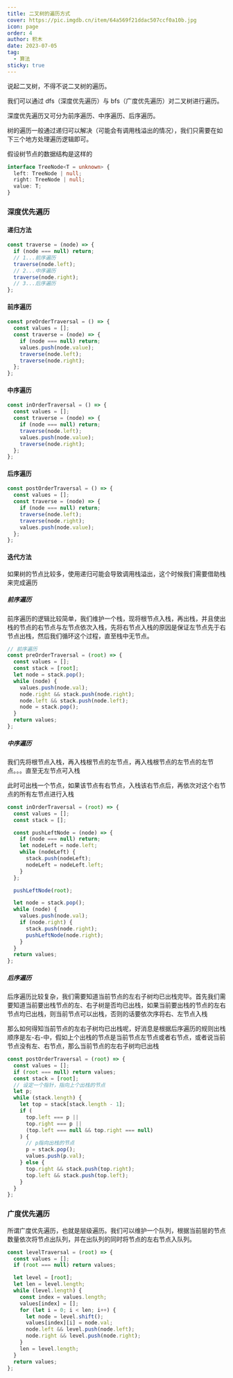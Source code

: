 ```yaml
---
title: 二叉树的遍历方式
cover: https://pic.imgdb.cn/item/64a569f21ddac507ccf0a10b.jpg
icon: page
order: 4
author: 积木
date: 2023-07-05
tag:
  - 算法
sticky: true
---
```


说起二叉树，不得不说二叉树的遍历。

我们可以通过 dfs（深度优先遍历）与 bfs（广度优先遍历）对二叉树进行遍历。

深度优先遍历又可分为前序遍历、中序遍历、后序遍历。

树的遍历一般通过递归可以解决（可能会有调用栈溢出的情况），我们只需要在如下三个地方处理遍历逻辑即可。

假设树节点的数据结构是这样的

```typescript
interface TreeNode<T = unknown> {
  left: TreeNode | null;
  right: TreeNode | null;
  value: T;
}
```

### 深度优先遍历

#### 递归方法

```javascript
const traverse = (node) => {
  if (node === null) return;
  // 1...前序遍历
  traverse(node.left);
  // 2...中序遍历
  traverse(node.right);
  // 3...后序遍历
};
```

#### 前序遍历

```javascript
const preOrderTraversal = () => {
  const values = [];
  const traverse = (node) => {
    if (node === null) return;
    values.push(node.value);
    traverse(node.left);
    traverse(node.right);
  };
};
```

#### 中序遍历

```javascript
const inOrderTraversal = () => {
  const values = [];
  const traverse = (node) => {
    if (node === null) return;
    traverse(node.left);
    values.push(node.value);
    traverse(node.right);
  };
};
```

#### 后序遍历

```javascript
const postOrderTraversal = () => {
  const values = [];
  const traverse = (node) => {
    if (node === null) return;
    traverse(node.left);
    traverse(node.right);
    values.push(node.value);
  };
};
```

#### 迭代方法

如果树的节点比较多，使用递归可能会导致调用栈溢出，这个时候我们需要借助栈来完成遍历

##### 前序遍历

前序遍历的逻辑比较简单，我们维护一个栈，现将根节点入栈，再出栈，并且使出栈的节点的右节点与左节点依次入栈，先将右节点入栈的原因是保证左节点先于右节点出栈，然后我们循环这个过程，直至栈中无节点。

```javascript
// 前序遍历
const preOrderTraversal = (root) => {
  const values = [];
  const stack = [root];
  let node = stack.pop();
  while (node) {
    values.push(node.val);
    node.right && stack.push(node.right);
    node.left && stack.push(node.left);
    node = stack.pop();
  }
  return values;
};
```

##### 中序遍历

我们先将根节点入栈，再入栈根节点的左节点，再入栈根节点的左节点的左节点。。。直至无左节点可入栈

此时可出栈一个节点，如果该节点有右节点，入栈该右节点后，再依次对这个右节点的所有左节点进行入栈

```javascript
const inOrderTraversal = (root) => {
  const values = [];
  const stack = [];

  const pushLeftNode = (node) => {
    if (node === null) return;
    let nodeLeft = node.left;
    while (nodeLeft) {
      stack.push(nodeLeft);
      nodeLeft = nodeLeft.left;
    }
  };

  pushLeftNode(root);

  let node = stack.pop();
  while (node) {
    values.push(node.val);
    if (node.right) {
      stack.push(node.right);
      pushLeftNode(node.right);
    }
  }
  return values;
};
```

##### 后序遍历

后序遍历比较复杂，我们需要知道当前节点的左右子树均已出栈完毕。首先我们需要知道当前要出栈节点的左、右子树是否均已出栈，如果当前要出栈的节点的左右节点均已出栈，则当前节点可以出栈，否则的话要依次序将右、左节点入栈

那么如何得知当前节点的左右子树均已出栈呢，好消息是根据后序遍历的规则出栈顺序是左-右-中，假如上个出栈的节点是当前节点左节点或者右节点，或者说当前节点没有左、右节点，那么当前节点的左右子树均已出栈

```javascript
const postOrderTraversal = (root) => {
  const values = [];
  if (root === null) return values;
  const stack = [root];
  // 设定一个指针，指向上个出栈的节点
  let p;
  while (stack.length) {
    let top = stack[stack.length - 1];
    if (
      top.left === p ||
      top.right === p ||
      (top.left === null && top.right === null)
    ) {
      // p指向出栈的节点
      p = stack.pop();
      values.push(p.val);
    } else {
      top.right && stack.push(top.right);
      top.left && stack.push(top.left);
    }
  }
};
```

### 广度优先遍历

所谓广度优先遍历，也就是层级遍历。我们可以维护一个队列，根据当前层的节点数量依次将节点出队列，并在出队列的同时将节点的左右节点入队列。

```javascript
const levelTraversal = (root) => {
  const values = [];
  if (root === null) return values;

  let level = [root];
  let len = level.length;
  while (level.length) {
    const index = values.length;
    values[index] = [];
    for (let i = 0; i < len; i++) {
      let node = level.shift();
      values[index][i] = node.val;
      node.left && level.push(node.left);
      node.right && level.push(node.right);
    }
    len = level.length;
  }
  return values;
};
```

